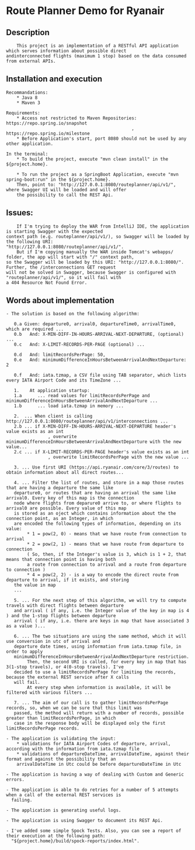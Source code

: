 # Route Planner Demo for Ryanair

## Description 

        This project is an implementation of a RESTful API application which serves information about possible direct 
    andinterconnected flights (maximum 1 stop) based on the data consumed from external APIs.
    
## Installation and execution

    Recommandations:
        * Java 8
        * Maven 3
        
    Requirements:
        * Access not restricted to Maven Repositories: https://repo.spring.io/snapshot
                                                    , https://repo.spring.io/milestone
        * Before Application's start, port 8080 should not be used by any other application.
    
    In the terminal:
        * To build the project, execute "mvn clean install" in the ${project.home}.
        
        * To run the project as a SpringBoot Application, execute "mvn spring-boot:run" in the ${project.home}. 
        Then, point to: "http://127.0.0.1:8080/routeplanner/api/v1/", where Swagger UI will be loaded and will offer
        the possibility to call the REST Api.
    
## Issues:
        If I'm trying to deploy the WAR from IntelliJ IDE, the application is starting Swagger with the expected 
    context path (e.g. routeplanner/api/v1/), so Swagger will be loaded by the following URI:
    "http://127.0.0.1:8080/routeplanner/api/v1/".
        But if I'm copying manually the WAR inside Tomcat's webapps/ folder, the app will start with "/" context path,
    so the Swagger will be loaded by this URI: "http://127.0.0.1:8080/". Further, the /interconnections GET request 
    will not be solved in Swagger, because Swagger is configured with "routeplanner/api/v1/", so it will fail with 
    a 404 Resource Not Found Error. 
     

## Words about implementation

    - The solution is based on the following algorithm:
       
       0.a Given: departure0, arrival0, departureTime0, arrivalTime0, which are required ... 
       0.b   And: X-MIN-DIFF-IN-HOURS-ARRIVAL-NEXT-DEPARTURE, (optional) ...
       0.c   And: X-LIMIT-RECORDS-PER-PAGE (optional) ...
       
       0.d   And: limitRecordsPerPage: 50,
       0.e   And: minimumDifferenceInHoursBetweenArrivalAndNextDeparture: 2
       
       0.f   And: iata.tzmap, a CSV file using TAB separator, which lists every IATA Airport Code and its TimeZone ...
       
       1.    At application startup:
       1.a      ... read values for limitRecordsPerPage and minimumDifferenceInHoursBetweenArrivalAndNextDeparture ...
       1.b      ... load iata.tzmap in memory ...
       
       2.  ... When client is calling http://127.0.0.1:8080/routeplanner/api/v1/interconnections ...
       2.b ... if X-MIN-DIFF-IN-HOURS-ARRIVAL-NEXT-DEPARTURE header's value exists as an int
                    , overwrite minimumDifferenceInHoursBetweenArrivalAndNextDeparture with the new value...
       2.c ... if X-LIMIT-RECORDS-PER-PAGE header's value exists as an int
                    , overwrite limitRecordsPerPage with the new value ...
       
       3. ... Use first URI (https://api.ryanair.com/core/3/routes) to obtain information about all direct routes...
       
       4. ... Filter the list of routes, and store in a map those routes that are having a departure the same like 
       departure0, or routes that are having an arrival the same like arrival0. Every key of this map is the connection
       node where flights from deparure0 arrive to, or where flights to arrival0 are possible. Every value of this map 
       is stored as an oject which contains information about the the connection point, as an Integer, in which 
       are encoded the following types of information, depending on its value:
            * 1 = pow(2, 0) - means that we have route from connection to arrival
            * 2 = pow(2, 1) - means that we have route from departure to connection 
            ( So, then, if the Integer's value is 3, which is 1 + 2, that means that connection point is having both 
            a route from connection to arrival and a route from departure to connection )
            * 4 = pow(2, 2) - is a way to encode the direct route from departure to arrival, if it exists, and storing 
       the value in map 
       ...
       
       5. ... For the next step of this algorithm, we will try to compute travels with direct flights between departure
       and arrival ( if any, i.e. the Integer value of the key in map is 4 ) and the 1-stop flights between departure 
       arrival ( if any, i.e. there are keys in map that have associated 3 as a value )...
       
       6. ... The two situations are using the same method, which it will use conversion in utc of arrival and 
       departure date times, using information from iata.tzmap file, in order to apply 
       minimumDifferenceInHoursBetweenArrivalAndNextDeparture restriction. 
            Then, the second URI is called, for every key in map that has 3(1-stop travels), or 4(0-stop travels). I've 
       decided to use a limitRecordsPerPage for limiting the records, because the external REST service after X calls 
       will fail.
            At every step when information is available, it will be filtered with various filters ...
            
       7. ... The aim of our call is to gather limitRecordsPerPage records, so, when we can be sure that this limit was
       passed, the method will return with a number of records, possible greater than limitRecordsPerPage, in which 
       case in the response body will be displayed only the first limitRecordsPerPage records.
       
    - The application is validating the input:
        * validations for IATA Airport Codes of departure, arrival, according with the information from iata.tzmap file
        * validations of departureDateTime, arrivalDateTime, against their format and against the possibility that an 
        arrivalDateTime in Utc could be before departureDateTime in Utc
       
    - The application is having a way of dealing with Custom and Generic errors.
      
    - The application is able to do retries for a number of 5 attempts when a call of the external REST services is 
      failing.
      
    - The application is generating useful logs.  
      
    - The application is using Swagger to document its REST Api. 
      
    - I've added some simple Spock Tests. Also, you can see a report of their execution at the following path:
      "${project.home}/build/spock-reports/index.html".
          